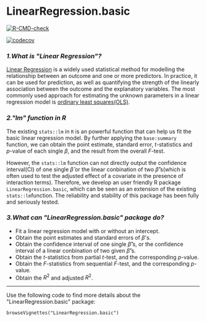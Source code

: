 # LinearRegression.basic

  <!-- badges: start -->
  [![R-CMD-check](https://github.com/ybshao0709/LinearRegression.basic/workflows/R-CMD-check/badge.svg)](https://github.com/ybshao0709/LinearRegression.basic/actions)
  <!-- badges: end -->
  
  [![codecov](https://codecov.io/gh/ybshao0709/LinearRegression.basic/branch/main/graph/badge.svg)](https://codecov.io/gh/ybshao0709/LinearRegression.basic)


### *1.What is "Linear Regression"?*

[Linear Regression](https://en.wikipedia.org/wiki/Linear_regression) is a widely used statistical method for modelling the relationship between an outcome and one or more predictors. In practice, it can be used for prediction, as well as quantifying the strength of the linearly association between the outcome and the explanatory variables. The most commonly used approach for estimating the unknown parameters in a linear regression model is [ordinary least squares(OLS)](https://en.wikipedia.org/wiki/Ordinary_least_squares). 

### *2."lm" function in R*

The existing `stats::lm` in `R` is an powerful function that can help us fit the basic linear regression model. By further applying the `base:summary` function, we can obtain the point estimate, standard error, $t$-statistics and $p$-value of each single $\beta$, and the result from the overall $F$-test. 

However, the `stats::lm` function can not directly output the confidence interval(CI) of one single $\hat{\beta}$ or the linear conbination of two $\hat{\beta}$'s(which is often used to test the adjusted effect of a covariate in the presence of interaction terms). Therefore, we develop an user friendly R package `LinearRegression.basic`, which can be seen as an extension of the existing `stats::lm`function. The reliability and stability of this package has been fully and seriously tested.

### *3.What can "LinearRegression.basic" package do?*

* Fit a linear regression model with or without an intercept.
* Obtain the point estimates and standard errors of $\beta$'s.
* Obtain the confidence interval of one single $\hat{\beta}$'s, or the confidence interval of a linear conbination of two given $\hat{\beta}$'s.
* Obtain the $t$-statistics from partial $t$-test, and the corresponding $p$-value.
* Obtain the $F$-statistics from sequential $F$-test, and the corresponding $p$-value.
* Obtain the $R^2$ and adjusted $R^2$.


---

Use the following code to find more details about the "LinearRegression.basic" package:

`browseVignettes("LinearRegression.basic")`
